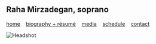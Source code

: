 ## Raha Mirzadegan, soprano

[home](https://raharules.github.io/)&nbsp;&nbsp;&nbsp; [biography + résumé](https://raharules.github.io/raharules.github.io/about.html)&nbsp;&nbsp;&nbsp; [media](https://raharules.github.io/raharules.github.io/media.html)&nbsp;&nbsp;&nbsp; [schedule](https://raharules.github.io/raharules.github.io/schedule.html)&nbsp;&nbsp;&nbsp; [contact](https://raharules.github.io/raharules.github.io/contact.html)

![Headshot](raharules.github.io/Raha_Soft_Headshot.jpg)
